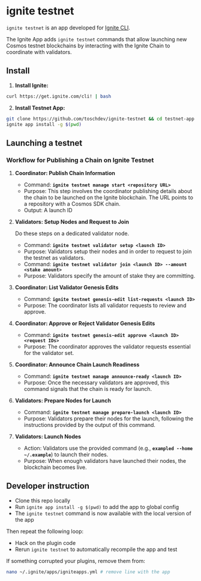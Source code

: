 # ignite testnet

`ignite testnet` is an app developed for [Ignite CLI](https://github.com/ignite/cli).

The Ignite App adds `ignite testnet` commands that allow launching new Cosmos testnet blockchains by interacting with the Ignite Chain to coordinate with validators.

## Install

1. **Install Ignite:**
```bash
curl https://get.ignite.com/cli! | bash
```


2. **Install Testnet App:**
```bash
git clone https://github.com/toschdev/ignite-testnet && cd testnet-app
ignite app install -g $(pwd)
```

## Launching a testnet

### **Workflow for Publishing a Chain on Ignite Testnet**

1. **Coordinator: Publish Chain Information**
    - Command: **`ignite testnet manage start <repository URL>`**
    - Purpose: This step involves the coordinator publishing details about the chain to be launched on the Ignite blockchain. The URL points to a repository with a Cosmos SDK chain.
    - Output: A launch ID
1. **Validators: Setup Nodes and Request to Join**
   
   Do these steps on a dedicated validator node.
    - Command: **`ignite testnet validator setup <launch ID>`**
    - Purpose: Validators setup their nodes and in order to request to join the testnet as validators.
    - Command: **`ignite testnet validator join <launch ID> --amount <stake amount>`**
    - Purpose: Validators specify the amount of stake they are committing.
2. **Coordinator: List Validator Genesis Edits**
    - Command: **`ignite testnet genesis-edit list-requests <launch ID>`**
    - Purpose: The coordinator lists all validator requests to review and approve.
3. **Coordinator: Approve or Reject Validator Genesis Edits**
    - Command: **`ignite testnet genesis-edit approve <launch ID> <request IDs>`**
    - Purpose: The coordinator approves the validator requests essential for the validator set.
4. **Coordinator: Announce Chain Launch Readiness**
    - Command: **`ignite testnet manage announce-ready <launch ID>`**
    - Purpose: Once the necessary validators are approved, this command signals that the chain is ready for launch.
5. **Validators: Prepare Nodes for Launch**
    - Command: **`ignite testnet manage prepare-launch <launch ID>`**
    - Purpose: Validators prepare their nodes for the launch, following the instructions provided by the output of this command.
6. **Validators: Launch Nodes**
    - Action: Validators use the provided command (e.g., **`exampled --home ~/.example`**) to launch their nodes.
    - Purpose: When enough validators have launched their nodes, the blockchain becomes live.

## Developer instruction

- Clone this repo locally
- Run `ignite app install -g $(pwd)` to add the app to global config
- The `ignite testnet` command is now available with the local version of the app

Then repeat the following loop:

- Hack on the plugin code
- Rerun `ignite testnet` to automatically recompile the app and test

If something corrupted your plugins, remove them from:

```bash
nano ~/.ignite/apps/igniteapps.yml # remove line with the app
```